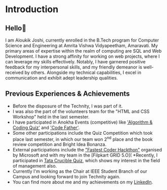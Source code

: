 # Introduction

## Hello👋
I am Aloukik Joshi, currently enrolled in the B.Tech program for Computer Science and Engineering at Amrita Vishwa Vidyapeetham, Amaravati. My primary areas of expertise within the realm of computing are SQL and Web Development. I have a strong affinity for working on web projects, where I can leverage my skills effectively. Notably, I have garnered positive feedback for my interpersonal skills, and my friendly demeanor is well-received by others. Alongside my technical capabilities, I excel in communication and exhibit adept leadership qualities.

## Previous Experiences & Achievements
* Before the disposure of the Technity, I was part of it.
* I was also the part of the volunteers team for the "HTML and CSS Workshop" held in the last semester.
* I have participated in Anokha Events (competitive) like ['Algorithm & Coding Quiz'](https://github.com/aloukikjoshi/technity-tasks/blob/main/introspection/anokha%20certificates/Algorithm%20%26%20Coding%20Quiz.jpg) and ['Code Father'](https://github.com/aloukikjoshi/technity-tasks/blob/main/introspection/anokha%20certificates/Code%20Father.jpg).
* Some other participations include the Quiz Competition which took place last semester, in which our team won 2<sup>nd</sup> place and the book review competition and Bright Idea Bonanza.
* External participations include the ["Fastest Coder Hackthon"](https://github.com/aloukikjoshi/technity-tasks/files/12475870/Aloukik_FCH.pdf)
 organised by Microsoft and with my team in the [Filpkart GRID 5.O](
*Recently, I participated in [Tata Crucible Quiz](https://unstop.com/certificate-preview/691643c6-2d10-4a9e-87ca-a4f5dbe78f98?utm_campaign=site-emails), which shows my interest in the field of management also.
* Currently I'm working as the Chair at IEEE Student Branch of our Campus and looking forward to join Technity again.
* You can find more about me and my achievements on my [LinkedIn](https://www.linkedin.com/in/aloukik-joshi-a50214216).
